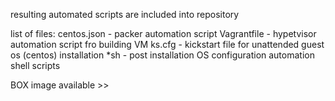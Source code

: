 resulting automated scripts are included into repository

list of files:
centos.json - packer automation script
Vagrantfile - hypetvisor automation script fro building VM 
ks.cfg - kickstart file for unattended guest os (centos) installation 
*sh - post installation OS configuration automation shell scripts

BOX image available >> 

